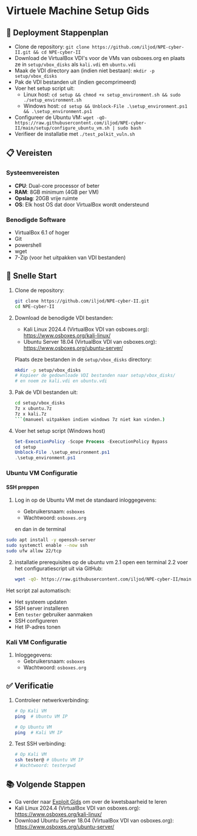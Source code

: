 # Virtuele Machine Setup Gids

## 📄 Deployment Stappenplan

- Clone de repository: `git clone https://github.com/iljod/NPE-cyber-II.git && cd NPE-cyber-II`
- Download de VirtualBox VDI's voor de VMs van osboxes.org en plaats ze in `setup/vbox_disks` als `kali.vdi` en `ubuntu.vdi`
- Maak de VDI directory aan (indien niet bestaan): `mkdir -p setup/vbox_disks`
- Pak de VDI bestanden uit (indien gecomprimeerd)
- Voer het setup script uit:
  - Linux host: `cd setup && chmod +x setup_environment.sh && sudo ./setup_environment.sh`
  - Windows host: `cd setup && Unblock-File .\setup_environment.ps1 && .\setup_environment.ps1`
- Configureer de Ubuntu VM: `wget -qO- https://raw.githubusercontent.com/iljod/NPE-cyber-II/main/setup/configure_ubuntu_vm.sh | sudo bash`
- Verifieer de installatie met `./test_polkit_vuln.sh`

## 📋 Vereisten

### Systeemvereisten

- **CPU**: Dual-core processor of beter
- **RAM**: 8GB minimum (4GB per VM)
- **Opslag**: 20GB vrije ruimte
- **OS**: Elk host OS dat door VirtualBox wordt ondersteund

### Benodigde Software

- VirtualBox 6.1 of hoger
- Git
- powershell
- wget
- 7-Zip (voor het uitpakken van VDI bestanden)

## 🚀 Snelle Start

1. Clone de repository:

   ```bash
   git clone https://github.com/iljod/NPE-cyber-II.git
   cd NPE-cyber-II
   ```

2. Download de benodigde VDI bestanden:

   - Kali Linux 2024.4 (VirtualBox VDI van osboxes.org): https://www.osboxes.org/kali-linux/
   - Ubuntu Server 18.04 (VirtualBox VDI van osboxes.org): https://www.osboxes.org/ubuntu-server/

   Plaats deze bestanden in de `setup/vbox_disks` directory:

   ```bash
   mkdir -p setup/vbox_disks
   # Kopieer de gedownloade VDI bestanden naar setup/vbox_disks/
   # en noem ze kali.vdi en ubuntu.vdi
   ```

3. Pak de VDI bestanden uit:

   ```bash
   cd setup/vbox_disks
   7z x ubuntu.7z
   7z x kali.7z
   ```(manueel uitpakken indien windows 7z niet kan vinden.)

4. Voer het setup script (Windows host)
   ```powershell
   Set-ExecutionPolicy -Scope Process -ExecutionPolicy Bypass
   cd setup
   Unblock-File .\setup_environment.ps1
   .\setup_environment.ps1
   ```

### Ubuntu VM Configuratie

#### SSH preppen

1. Log in op de Ubuntu VM met de standaard inloggegevens:

   - Gebruikersnaam: `osboxes`
   - Wachtwoord: `osboxes.org`

   en dan in de terminal
```bash
sudo apt install -y openssh-server
sudo systemctl enable --now ssh
sudo ufw allow 22/tcp
```

2. installatie prerequisites op de ubuntu vm
2.1 open een terminal
2.2 voer het configuratiescript uit via GitHub:
   ```bash
   wget -qO- https://raw.githubusercontent.com/iljod/NPE-cyber-II/main/setup/configure_ubuntu_vm.sh | sudo bash
   ```

Het script zal automatisch:

- Het systeem updaten
- SSH server installeren
- Een `tester` gebruiker aanmaken
- SSH configureren
- Het IP-adres tonen

### Kali VM Configuratie

1. Inloggegevens:
   - Gebruikersnaam: `osboxes`
   - Wachtwoord: `osboxes.org`

## ✅ Verificatie

1. Controleer netwerkverbinding:

   ```bash
   # Op Kali VM
   ping  # Ubuntu VM IP

   # Op Ubuntu VM
   ping  # Kali VM IP
   ```

2. Test SSH verbinding:
   ```bash
   # Op Kali VM
   ssh tester@ # Ubuntu VM IP
   # Wachtwoord: testerpwd
   ```

## 📚 Volgende Stappen

- Ga verder naar [Exploit Gids](exploitguide.md) om over de kwetsbaarheid te leren
- Kali Linux 2024.4 (VirtualBox VDI van osboxes.org): https://www.osboxes.org/kali-linux/
- Download Ubuntu Server 18.04 (VirtualBox VDI van osboxes.org): https://www.osboxes.org/ubuntu-server/


